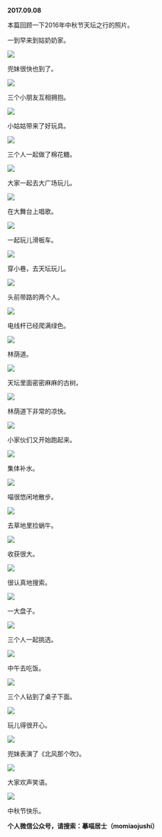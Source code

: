 
          
**2017.09.08**

本篇回顾一下2016年中秋节天坛之行的照片。

一到早来到姑奶奶家。


![](http://imglf2.nosdn.127.net/img/YXRxMnRXNEhLM3VIb3pwb0wxZUJ0d2Q4cVNsNTJORjhoT2J4aUlGMXRwaz0.jpg)


兜妹很快也到了。


![](http://imglf0.nosdn.127.net/img/cGF5NUxHclBFL2pGNkUvaXZCSzBpU2RuaXowdHhzZVFKUGtHc254MCt3OD0.jpg)


三个小朋友互相拥抱。


![](http://imglf.nosdn.127.net/img/YVRFWGxRcHBrN0dGVkJuK25MSFREMmZxcFVDcWREakpBNkJsb2d2b1dYUT0.jpg)


小姑姑带来了好玩具。


![](http://imglf0.nosdn.127.net/img/b3JqNjVkMldPOEFzRkZVUENXMVhXdzBDczdkVUpON3M4all3bjR6SEN1OD0.jpg)


三个人一起做了棉花糖。


![](http://imglf0.nosdn.127.net/img/K0JiN0RZODhQdHZQaEcwWUVhY1lsWDBJMmVHUEF3V2dycmJYUGljRGwzQT0.jpg)


大家一起去大广场玩儿。


![](http://imglf2.nosdn.127.net/img/ZUdTU2VXQVp1MW42a25UOHhjRDVGZE1xbG8rei9PVXpqY1d3cFhFQXR0az0.jpg)


在大舞台上唱歌。


![](http://imglf1.nosdn.127.net/img/Qkk0aElQQUpRZG5XUDF4cWVucS9abHJRek9PWkdsZWM4Y21zWDJBOHJuRT0.jpg)


一起玩儿滑板车。


![](http://imglf0.nosdn.127.net/img/MTlFSDYzaEFVVm1jVEVYcFRkZ3d2TlIweEZkai8xSDVBdjRsWndzalN2bz0.jpg)


穿小巷，去天坛玩儿。


![](http://imglf.nosdn.127.net/img/c2FLV3dHakxwTmgrQno0OGNaRk5rMzFrQnNvQVYxRit4clovYk45Z0YxND0.jpg)


头前带路的两个人。


![](http://imglf1.nosdn.127.net/img/cUtlVHFMVno2ZVdMejR5ZDl2b01lK09aQXY4b3h2VFdDWnBXWEcyRnhlST0.jpg)


电线杆已经爬满绿色。


![](http://imglf.nosdn.127.net/img/ZmN3cGtUcm5ybklsTnpvczlnTVdZOWdKNEszTndYMWkzdHUvUDZFUzZORT0.jpg)


林荫道。


![](http://imglf0.nosdn.127.net/img/NEE2emx2clg3ZjIxNWNISDNVaUJmM1BtRW1GL09HOWZBN2dYVDErRkNMQT0.jpg)


天坛里面密密麻麻的古树。


![](http://imglf1.nosdn.127.net/img/R1piZ3JkNGFoaXRZWjZiV1k3MjREZVZWRzVrVFVNU08yYlJNOWJjdnJPMD0.jpg)


林荫道下非常的凉快。


![](http://imglf2.nosdn.127.net/img/bTdzSmVPRi8rc3JPclJtWXlqNkRwUWdISllJL3JJL1pPa3FiTitVYnd1bz0.jpg)


小家伙们又开始跑起来。


![](http://imglf0.nosdn.127.net/img/T0s2NDZTYU43anBVY2xqM3h2U0pCS0JrSXFVdktvT2xFcWs2YmtSQlRpQT0.jpg)


集体补水。


![](http://imglf0.nosdn.127.net/img/Sks3UGpyUFBFTmFnWXNERFp2VjBwQmFxR05VSkhpNHBrMDRDK1hCRi9Tdz0.jpg)


喵很悠闲地散步。


![](http://imglf2.nosdn.127.net/img/Z1JaY2pPenovQW9JdE52ZmNKZEFqVi9kenJhLy9WWkhIelJObkk5OEJOdz0.jpg)


去草地里捡蜗牛。


![](http://imglf2.nosdn.127.net/img/WG9PZTNZdXo3cFRGVGZydk5tNDZPWnBDdGg1N05MZ2g1Sk8rYXI5S3R6RT0.jpg)


收获很大。


![](http://imglf0.nosdn.127.net/img/dkFPMFQrZ01KRi9BYnpIbFJ1aDNOTkRlMEx4TzRWcUFVL3pBYWc1QUp0ND0.jpg)


很认真地搜索。


![](http://imglf0.nosdn.127.net/img/bmwwZ3h6SVJPc09SdW8zSW9OY2M5ak43OHhZUFJpWWdnU0doZ0FWSmF0Zz0.jpg)


一大盘子。


![](http://imglf1.nosdn.127.net/img/UlR3Tm01NEh0VlQvU0xvVnA4cm16TEhXQk5ucGkza1ArNGV0WHBjRmJlUT0.jpg)


三个人一起挑选。


![](http://imglf0.nosdn.127.net/img/bElWaFFNb1RRcWxMYzl5SGtITTNUUE9HSlM1SGowV29ucnFUdHdaNCtyYz0.jpg)


中午去吃饭。


![](http://imglf2.nosdn.127.net/img/cDVwOUZTd0p1ODFBSWlQUStmRlFycEd0bTFVelNLSWczdUppTWtQeXdHTT0.jpg)


三个人钻到了桌子下面。


![](http://imglf.nosdn.127.net/img/ZjdPejM2N2tyL3ZGUUxyZHRwSUJlWlBDQ0xrVUpKMEc1TUVYbnBtSUl5RT0.jpg)


玩儿得很开心。


![](http://imglf2.nosdn.127.net/img/M21lYVBEcWQ1ajhlc0R6T0VrQ0FqbGYvbFFEMitGeWo4ZjBic0VIMUNBUT0.jpg)


兜妹表演了《北风那个吹》。


![](http://imglf2.nosdn.127.net/img/MDlIT05kT2xTeDR1aWE5NXZnczFmM3AwVGl2eG5yNTkrdzB1WVNzVWhMYz0.jpg)


大家欢声笑语。


![](http://imglf.nosdn.127.net/img/R1piZ3JkNGFoaXN5SGwzaUx5OE13bmZVWUEwQnd6anFRZVlLUHNGTFNoYz0.jpg)


中秋节快乐。


**个人微信公众号，请搜索：摹喵居士（momiaojushi）**

        